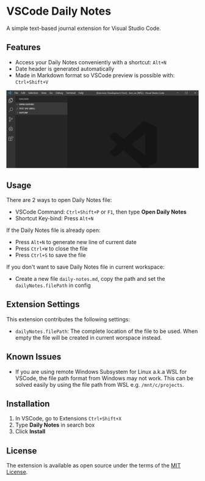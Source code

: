 # VSCode Daily Notes

A simple text-based journal extension for Visual Studio Code.

## Features

* Access your Daily Notes conveniently with a shortcut: ```Alt+N```
* Date header is generated automatically
* Made in Markdown format so VSCode preview is possible with: ```Ctrl+Shift+V```

![Feature](images/feature.gif)

## Usage

There are 2 ways to open Daily Notes file:

* VSCode Command: ```Ctrl+Shift+P``` or ```F1```, then type **Open Daily Notes**
* Shortcut Key-bind: Press ```Alt+N```

If the Daily Notes file is already open:

* Press ```Alt+N``` to generate new line of current date
* Press ```Ctrl+W``` to close the file
* Press ```Ctrl+S``` to save the file

If you don't want to save Daily Notes file in current workspace:

* Create a new file ```daily-notes.md```, copy the path and set the ```dailyNotes.filePath``` in config

## Extension Settings

This extension contributes the following settings:

* `dailyNotes.filePath`: The complete location of the file to be used. When empty the file will be created in current worspace instead.

## Known Issues

* If you are using remote Windows Subsystem for Linux a.k.a WSL for VSCode, the file path format from Windows may not work.
This can be solved easily by using the file path from WSL e.g. ```/mnt/c/projects```.

## Installation

1. In VSCode, go to Extensions ```Ctrl+Shift+X```
2. Type **Daily Notes** in search box
3. Click **Install**

## License
The extension is available as open source under the terms of the [MIT License](https://opensource.org/licenses/MIT).